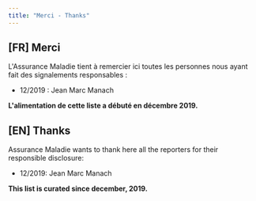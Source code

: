 ```yaml
---
title: "Merci - Thanks"
---
```


## [FR] Merci
L'Assurance Maladie tient à remercier ici toutes les personnes nous ayant fait des signalements responsables :

- 12/2019 : Jean Marc Manach

**L'alimentation de cette liste a débuté en décembre 2019.**

## [EN] Thanks
Assurance Maladie wants to thank here all the reporters for their responsible disclosure:

- 12/2019: Jean Marc Manach 

**This list is curated since december, 2019.**
